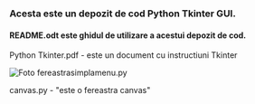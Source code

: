 ﻿
### Acesta este un depozit de cod Python Tkinter GUI.
#### README.odt este ghidul de utilizare a acestui depozit de cod.
Python Tkinter.pdf - este un document cu instructiuni Tkinter

![Foto fereastrasimplamenu.py](https://lh4.googleusercontent.com/-ukTr6mM2RYc/VBhQsTATmeI/AAAAAAAAJr0/GhxfKweTR7E/w466-h516-no/d11.jpg)

canvas.py - "este o fereastra canvas"

